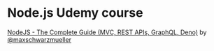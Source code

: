 # Node.js Udemy course

[NodeJS - The Complete Guide (MVC, REST APIs, GraphQL, Deno)](https://www.udemy.com/course/nodejs-the-complete-guide/) by [@maxschwarzmueller](https://github.com/maxschwarzmueller)
